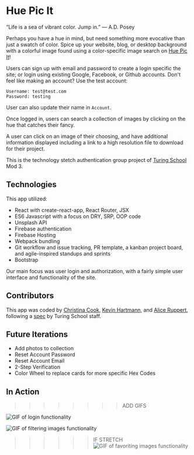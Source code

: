 # Hue Pic It

“Life is a sea of vibrant color. Jump in.”
― A.D. Posey

Perhaps you have a hue in mind, but need something more evocative than just a swatch of color. Spice up your website, blog, or desktop background with a colorful image found using a color-specific image search on [Hue Pic It](https://hue-pic-it-ui.web.app/)!

Users can sign up with email and password to create a login specific the site; or login using existing Google, Facebook, or Github accounts. Don't feel like making an account? Use the test account:
```
Username: test@test.com
Password: testing
```
User can also update their name in `Account`. 

Once logged in, users can search a collection of images by clicking on the hue that catches their fancy. 

A user can click on an image of their choosing, and have additional information displayed including a link to a high resolution file to download for their project.

This is the technology stetch authentication group project of [Turing School](https://turing.io/) Mod 3.

## Technologies

This app utilized:
- React with create-react-app, React Router, JSX
- ES6 Javascript with a focus on DRY, SRP, OOP code
- Unsplash API
- Firebase authentication
- Firebase Hosting
- Webpack bundling
- Git workflow and issue tracking, PR template, a kanban project board, and agile-inspired standups and sprints
- Bootstrap

Our main focus was user login and authorization, with a fairly simple user interface and functionality of the site.

## Contributors

This app was coded by [Christina Cook](https://github.com/christina-cook), [Kevin Hartmann](https://github.com/kevinhartmann23), and [Alice Ruppert](https://github.com/srslie), following a [spec](https://frontend.turing.io/projects/module-3/stretch.html) by Turing School staff.

## Future Iterations

- Add photos to collection
- Reset Account Password
- Reset Account Email
- 2-Step Verification
- Color Wheel to replace cards for more specific Hex Codes




## In Action
>>>>>>>> ADD GIFS

![GIF of login functionality]( )

![GIF of filtering images functionality]()

>>>>>> IF STRETCH
![GIF of favoriting images functionality]()
